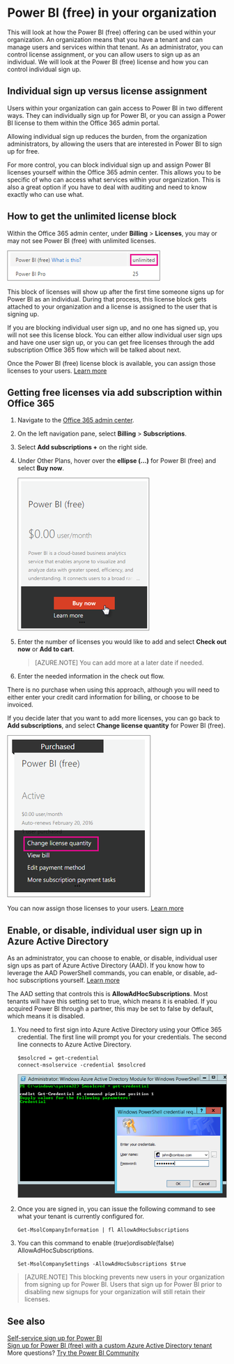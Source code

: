 <properties
pageTitle="Power BI (free) in your organization"
description="This article looks at your options for Power BI (free) from an organization perspective. If you are the Administrator of your tenant, this will show you how to manage free sign ups."
services="powerbi"
documentationCenter=""
authors="guyinacube"
manager="erikre"
backup=""
editor=""
tags=""
qualityFocus="no"
qualityDate=""/>

<tags
ms.service="powerbi"
ms.devlang="NA"
ms.topic="article"
ms.tgt_pltfrm="na"
ms.workload="powerbi"
ms.date="12/07/2016"
ms.author="asaxton"/>
# Power BI (free) in your organization

This will look at how the Power BI (free) offering can be used within your organization. An organization means that you have a tenant and can manage users and services within that tenant. As an administrator, you can control license assignment, or you can allow users to sign up as an individual. We will look at the Power BI (free) license and how you can control individual sign up.

## Individual sign up versus license assignment

Users within your organization can gain access to Power BI in two different ways. They can individually sign up for Power BI, or you can assign a Power BI license to them within the Office 365 admin portal.

Allowing individual sign up reduces the burden, from the organization administrators, by allowing the users that are interested in Power BI to sign up for free. 

For more control, you can block individual sign up and assign Power BI licenses yourself within the Office 365 admin center. This allows you to be specific of who can access what services within your organization. This is also a great option if you have to deal with auditing and need to know exactly who can use what.

## How to get the unlimited license block
Within the Office 365 admin center, under **Billing** > **Licenses**, you may or may not see Power BI (free) with unlimited licenses.

![](media/powerbi-admin-powerbi-free-in-your-organization/unlimited-licenses.png)
 
This block of licenses will show up after the first time someone signs up for Power BI as an individual. During that process, this license block gets attached to your organization and a license is assigned to the user that is signing up.

If you are blocking individual user sign up, and no one has signed up, you will not see this license block. You can either allow individual user sign ups and have one user sign up, or you can get free licenses through the add subscription Office 365 flow which will be talked about next.

Once the Power BI (free) license block is available, you can assign those licenses to your users. [Learn more](https://support.office.com/article/Assign-or-unassign-licenses-for-Office-365-for-business-997596b5-4173-4627-b915-36abac6786dc)

## Getting free licenses via add subscription within Office 365

1.	Navigate to the [Office 365 admin center](https://portal.office.com/admin/default.aspx).
2.	On the left navigation pane, select **Billing** > **Subscriptions**.
3.	Select **Add subscriptions +** on the right side.
4.	Under Other Plans, hover over the **ellipse (…)** for Power BI (free) and select **Buy now**.

    ![](media/powerbi-admin-powerbi-free-in-your-organization/buy-powerbi-free.png)

5.	Enter the number of licenses you would like to add and select **Check out now** or **Add to cart**.

    > [AZURE.NOTE] You can add more at a later date if needed.

6.	Enter the needed information in the check out flow.

There is no purchase when using this approach, although you will need to either enter your credit card information for billing, or choose to be invoiced.

If you decide later that you want to add more licenses, you can go back to **Add subscriptions**, and select **Change license quantity** for Power BI (free).

![](media/powerbi-admin-powerbi-free-in-your-organization/change-license-quantity.png)
 
You can now assign those licenses to your users. [Learn more](https://support.office.com/article/Assign-or-unassign-licenses-for-Office-365-for-business-997596b5-4173-4627-b915-36abac6786dc)

## Enable, or disable, individual user sign up in Azure Active Directory

As an administrator, you can choose to enable, or disable, individual user sign ups as part of Azure Active Directory (AAD). If you know how to leverage the AAD PowerShell commands, you can enable, or disable, ad-hoc subscriptions yourself. [Learn more](https://technet.microsoft.com/library/jj151815.aspx)

The AAD setting that controls this is **AllowAdHocSubscriptions**. Most tenants will have this setting set to true, which means it is enabled. If you acquired Power BI through a partner, this may be set to false by default, which means it is disabled.

1.	You need to first sign into Azure Active Directory using your Office 365 credential. The first line will prompt you for your credentials. The second line connects to Azure Active Directory.

        $msolcred = get-credential
        connect-msolservice -credential $msolcred
    
    ![](media/powerbi-admin-powerbi-free-in-your-organization/aad-signin.png)

2.	Once you are signed in, you can issue the following command to see what your tenant is currently configured for.

        Get-MsolCompanyInformation | fl AllowAdHocSubscriptions

3.	You can this command to enable ($true) or disable ($false) AllowAdHocSubscriptions.

        Set-MsolCompanySettings -AllowAdHocSubscriptions $true

> [AZURE.NOTE] This blocking prevents new users in your organization from signing up for Power BI. Users that sign up for Power BI prior to disabling new signups for your organization will still retain their licenses.

## See also

[Self-service sign up for Power BI](powerbi-service-self-service-signup-for-power-bi.md)  
[Sign up for Power BI (free) with a custom Azure Active Directory tenant](powerbi-admin-free-with-custom-azure-directory.md)  
More questions? [Try the Power BI Community](http://community.powerbi.com/)